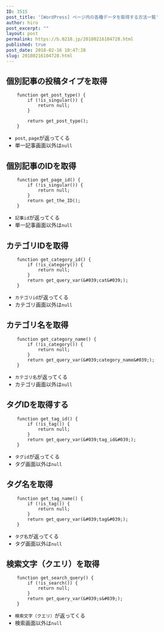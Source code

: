 ```yaml
---
ID: 3515
post_title: '[WordPress] ページ内の各種データを取得する方法一覧'
author: hiro
post_excerpt: ""
layout: post
permalink: https://b.0218.jp/20180216104728.html
published: true
post_date: 2018-02-16 10:47:28
slug: 20180216104728.html
---
```

<!--more-->

## 個別記事の投稿タイプを取得
```language-php
    function get_post_type() {
        if (!is_singular()) {
            return null;
        }

        return get_post_type();
    }
```

- `post`, `page`が返ってくる
- 単一記事画面以外は`null`

## 個別記事のIDを取得
```language-php
    function get_page_id() {
        if (!is_singular()) {
            return null;
        }
        return get_the_ID();
    }
```

- `記事id`が返ってくる
- 単一記事画面以外は`null`

## カテゴリIDを取得
```language-php
    function get_category_id() {
        if (!is_category()) {
            return null;
        }
        return get_query_var(&#039;cat&#039;);
    }
```

- `カテゴリid`が返ってくる
- カテゴリ画面以外は`null`

## カテゴリ名を取得
```language-php
    function get_category_name() {
        if (!is_category()) {
            return null;
        }
        return get_query_var(&#039;category_name&#039;);
    }
```

- `カテゴリ名`が返ってくる
- カテゴリ画面以外は`null`

## タグIDを取得する
```language-php
    function get_tag_id() {
        if (!is_tag()) {
            return null;
        }
        return get_query_var(&#039;tag_id&#039;);
    }
```


- `タグid`が返ってくる
- タグ画面以外は`null`

## タグ名を取得
```language-php
    function get_tag_name() {
        if (!is_tag()) {
            return null;
        }
        return get_query_var(&#039;tag&#039;);
    }
```

- `タグ名`が返ってくる
- タグ画面以外は`null`


## 検索文字（クエリ）を取得
```language-php
    function get_search_query() {
        if (!is_search()) {
            return null;
        }
        return get_query_var(&#039;s&#039;);
    }
```

- `検索文字（クエリ）`が返ってくる
- 検索画面以外は`null`